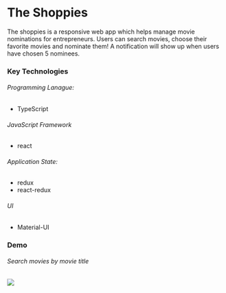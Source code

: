 # The Shoppies

The shoppies is a responsive web app which helps manage movie nominations for entrepreneurs. Users can search movies, choose their favorite movies and nominate them! A notification will show up when users have chosen 5 nominees.

### Key Technologies

###### Programming Lanague:

- TypeScript

###### JavaScript Framework

- react

###### Application State:

- redux
- react-redux

###### UI

- Material-UI

### Demo

###### Search movies by movie title

<img src='https://github.com/WendyChenj/shoppies-movie-awards/blob/master/media/search-movies.gif' />
